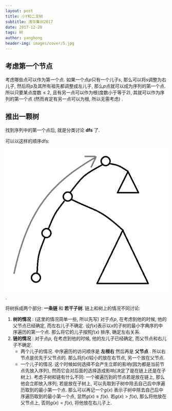 ```yaml
---
layout: post
title: 小Y和二叉树
subtitle: 清华集训2017
date: 2017-12-28
tags: 树
author: yanghong
header-img: images/cover/5.jpg
---
```


## 考虑第一个节点

考虑哪些点可以作为第一个点. 如果一个点$p$只有一个儿子$s$, 那么可以将$s$调整为右儿子, 然后将$p$及其所有祖先都调整成左儿子, 那么$p$点就可以成为序列的第一个点. 所以只要某点度数$\le 2$, 且有另一点可以作为根(度数小于等于2), 其就可以作为序列的第一个点 (然而肯定有另一点可以为根, 所以无需考虑) . 


## 推出一颗树

找到序列中的第一个点后, 就是分类讨论 **dfs** 了. 

可以以这样的顺序dfs: 

![](/images/2017-12-28-清华集训2017小Y和二叉树pic1.png) .

将树拆成两个部分: **一条链** 和 **若干子树**. 链上和树上的情况不同讨论:

1.  **树的情况** : (这里的情况简单一些, 所以先写) 
    对于点$p$, 在考虑到他的时候, 他的父节点已经确定, 而左右儿子不确定. 设$f(x)$表示以$x$的子树的最小字典序的中序遍历的第一个点. 那么将它的儿子按照$f(x)$ 排序, 确定左右关系. 
2.  **链的情况** : 
    对于点$p$, 在考虑到他的时候, 他的左儿子已经确定, 而父节点和右儿子不确定.
    + 两个儿子的情况. 中序遍历的访问顺序是 **左根右** 然后再是 **父节点** . 所以右节点是优先于父节点的. 那么将$f(x)$较小的放在右节点, 另一个放在父节点. 
    + 一个儿子的情况. 这个时候如何选择不会产生立即的影响(因为都是当前节点先放入序列), 然而它会对后面的选择造成影响(决定了是在链上还是在子树上). 考虑子树和链有什么不同: 一个被遍历到的节点若是放在链上, 那么他会立即放入序列; 若是放在子树上, 可以先取到子树中除去自己后中序遍历取到的最小第一个点. 那么可以再记一个$g(x)$ 表示子树中除去自己后中序遍历取到的最小第一个点, 显然$g(x) \ge f(x)$. 若$g(x) > f(x)$, 那么将他放在父节点上, 否则$g(x) = f(x)$, 将他放在右儿子上. 
